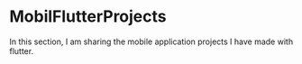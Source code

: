 # MobilFlutterProjects
In this section, I am sharing the mobile application projects I have made with flutter.
